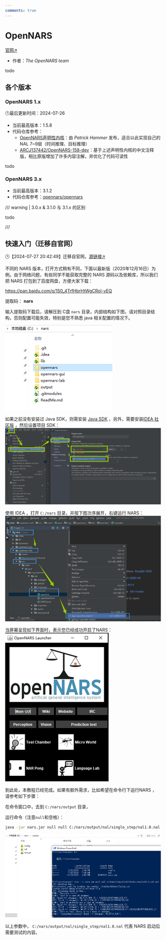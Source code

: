 ```yaml
---
comments: true
---
```


# OpenNARS

[官网↗](http://www.opennars.org/)

- 作者：*The OpenNARS team*

todo

## 各个版本

### OpenNARS 1.x

🕒最后更新时间：2024-07-26

- 当前最高版本：1.5.8
- 代码仓库参考：
  - [OpenNARS声明性内核](https://github.com/patham9/opennars_declarative_core)：由 *Patrick Hammer* 发布，适合以此实现自己的NAL 7~9层（时间推理、目标推理）
  - [ARCJ137442/OpenNARS-158-dev](https://github.com/ARCJ137442/OpenNARS-158-dev)：基于上述声明性内核的中文注释版，相比原版增加了许多内容注解，并优化了代码可读性

todo

### OpenNARS 3.x

- 当前最高版本：3.1.2
- 代码仓库参考：[opennars/opennars](https://github.com/opennars/opennars)

/// warning | 3.0.x & 3.1.0 与 3.1.x 的区别

todo

///

## 快速入门（迁移自官网）

🕒【2024-07-27 20:42:49】迁移自官网，[源链接↗](http://www.agi-society.cn/index.html?key=F5xSWA4ZKR2JyCWQG5BbFj5iNbXFkMem&blog=N4CZfCnE85ETFwE5RexB3KKehbpzsWje)

不同的 NARS 版本，打开方式稍有不同，下面以最新版（2020年12月16日）为例。由于网络问题，有些同学不能获取完整的 NARS 源码以及依赖库，所以我们把 NARS 打包到了百度网盘，方便大家下载：

<https://pan.baidu.com/s/1S0_4TrfHbrHtWgCRoI-vEQ>

提取码： **nars**

输入提取码下载后，请解压到 C盘 `nars` 目录，内部结构如下图，请对照目录结构，否则配置可能失效，特别是您不熟悉 java 相关配置的情况下。

![NARS在C盘](../../image/impl/opennars/nars_c_pan.png)

如果之前没有安装过 Java SDK，则需安装 [Java SDK](https://www.oracle.com/java/technologies/downloads/#java11) ，另外，需要安装[IDEA 社区版](https://www.jetbrains.com/idea/download/download-thanks.html?platform=windows&code=IIC)  ，然后设置项目 SDK：
![alt text](../../image/impl/opennars/nars_idea_setting.png)

使用 IDEA ，打开 `C:/nars` 目录，并按下图次序展开，右键运行 NARS：
![运行NARS](../../image/impl/opennars/nars_run_lab.png)

当屏幕呈现如下界面时，表示您已经成功开启了NARS：
![成功开启NARS](../../image/impl/opennars/nars_lab_ui.png)

到此处，本教程已经完成。如果有额外需求，比如希望在命令行下运行NARS ，请参考如下步骤：

在命令窗口中，去到 `C:/nars/output` 目录，

运行命令（注意`null`和空格）：

```bash
java -jar nars.jar null null C:/nars/output/nal/single_step/nal1.0.nal null
```

![命令行NARS](../../image/impl/opennars/run_nars_in_cmd.png)

以上参数中， `C:/nars/output/nal/single_step/nal1.0.nal`  代表 NARS 启动后需要测试的内容。
